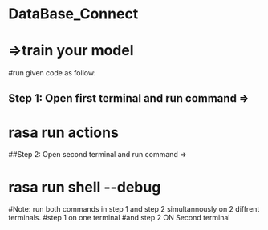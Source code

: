 # DataBase_Connect

# =>train your model 

#run given code as follow:
## Step 1: Open first terminal and run command =>
# rasa run actions

##Step 2: Open second terminal and run command =>
# rasa run shell --debug


#Note: run both commands in step 1 and step 2 simultannously on 2 diffrent terminals.
#step 1 on one terminal
#and step 2 ON Second terminal
